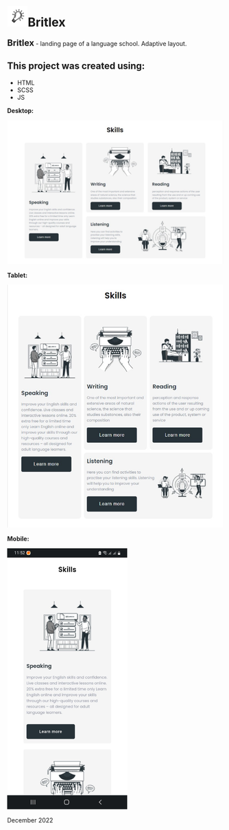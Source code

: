 <h1><img src="images/768/light-bulb-2x-min.png" alt="logo" style="width:48px;">Britlex</h1>

<p><b style="font-size: 20px;">Britlex</b> - landing page of a language school. Adaptive layout.</p>

<h2>This project was created using:</h2>
<ul>
<li>HTML</li>
<li>SCSS</li>
<li>JS</li>
</ul>

<b>Desktop:</b>

![desktop](images/desktop.jpg)

<b>Tablet:</b>

![tablet](images/tablet.jpg)

<b>Mobile:</b>

<img src="images/mobile.jpg" alt="mobile" style="width:280px;">

December 2022
